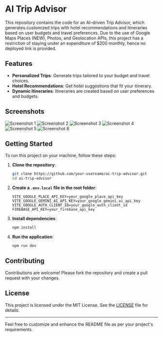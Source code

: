 # AI Trip Advisor

This repository contains the code for an AI-driven Trip Advisor, which generates customized trips with hotel recommendations and itineraries based on user budgets and travel preferences. Due to the use of Google Maps Places (NEW), Photos, and Geolocation APIs, this project has a restriction of staying under an expenditure of $200 monthly, hence no deployed link is provided.

## Features

- **Personalized Trips**: Generate trips tailored to your budget and travel choices.
- **Hotel Recommendations**: Get hotel suggestions that fit your itinerary.
- **Dynamic Itineraries**: Itineraries are created based on user preferences and budgets.

## Screenshots

![Screenshot 1](https://github.com/user-attachments/assets/1300f4a4-1a9e-409c-ba8a-46bca25721c0)
![Screenshot 2](https://github.com/user-attachments/assets/136b31f3-f3c9-4b31-a2de-3737d5109561)
![Screenshot 3](https://github.com/user-attachments/assets/8be09761-a8d1-4a0f-a365-425ddb4e688e)
![Screenshot 4](https://github.com/user-attachments/assets/b7dd2f12-291d-4645-9533-7cc5298ef6fe)
![Screenshot 5](https://github.com/user-attachments/assets/bd0cfefd-8aad-4b66-a516-58a899f86d3a)
![Screenshot 6](https://github.com/user-attachments/assets/c859c344-80fb-4222-8b06-f9225275189b)

## Getting Started

To run this project on your machine, follow these steps:

1. **Clone the repository**:
    ```bash
    git clone https://github.com/your-username/ai-trip-advisor.git
    cd ai-trip-advisor
    ```

2. **Create a `.env.local` file in the root folder**:
    ```plaintext
    VITE_GOOGLE_PLACE_API_KEY=your_google_place_api_key
    VITE_GOOGLE_GEMINI_AI_API_KEY=your_google_gemini_ai_api_key
    VITE_GOOGLE_AUTH_CLIENT_ID=your_google_auth_client_id
    FIREBASE_API_KEY=your_firebase_api_key
    ```

3. **Install dependencies**:
    ```bash
    npm install
    ```

4. **Run the application**:
    ```bash
    npm run dev
    ```

## Contributing

Contributions are welcome! Please fork the repository and create a pull request with your changes.

## License

This project is licensed under the MIT License. See the [LICENSE](LICENSE) file for details.

---

Feel free to customize and enhance the README file as per your project's requirements.

